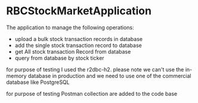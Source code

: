 # RBCStockMarketApplication

The application to manage the following operations:
- upload a bulk stock transaction records in database
- add the single stock transaction record to database
- get All stock transaction Record from database
- query from database by stock ticker

for purpose of testing I used the r2dbc-h2.
please note we can't use the in-memory database in production and we need to use one of the commercial database like PostgreSQL

for purpose of testing Postman collection are added to the code base


